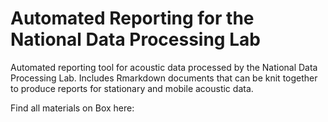 # Automated Reporting for the National Data Processing Lab

Automated reporting tool for acoustic data processed by the National Data Processing Lab. Includes Rmarkdown documents that can be knit together to produce reports for stationary and mobile acoustic data. 

Find all materials on Box here: 
